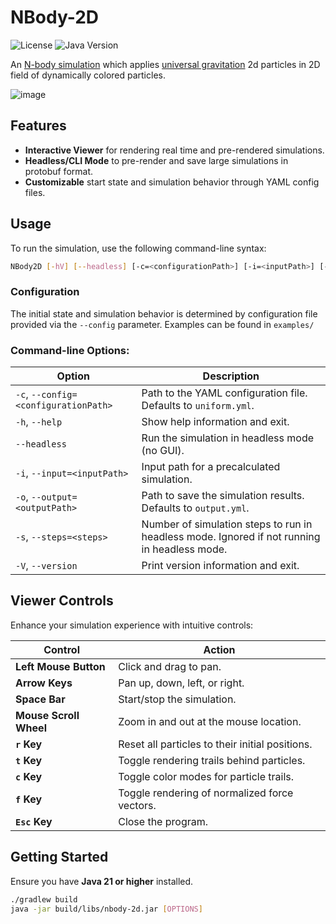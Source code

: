 # NBody-2D

![License](https://img.shields.io/github/license/ColinGJohnson/nbody-2d)
![Java Version](https://img.shields.io/badge/Java-21-blue)

An [N-body simulation](https://en.wikipedia.org/wiki/N-body_simulation) which applies [universal gravitation](https://en.wikipedia.org/wiki/Newton%27s_law_of_universal_gravitation) 2d particles in 2D field of dynamically colored particles.

![image](https://github.com/user-attachments/assets/0fec02e0-5486-4ed8-b904-848d8c94ceca)

## Features

- **Interactive Viewer** for rendering real time and pre-rendered simulations.
- **Headless/CLI Mode** to pre-render and save large simulations in protobuf format.
- **Customizable** start state and simulation behavior through YAML config files.

## Usage

To run the simulation, use the following command-line syntax:
``` bash
NBody2D [-hV] [--headless] [-c=<configurationPath>] [-i=<inputPath>] [-o=<outputPath>] [-s=<steps>]
```

### Configuration

The initial state and simulation behavior is determined by configuration file provided via the `--config` parameter.
Examples can be found in `examples/`

### Command-line Options:

| Option | Description |
| --- | --- |
| `-c`, `--config=<configurationPath>` | Path to the YAML configuration file. Defaults to `uniform.yml`. |
| `-h`, `--help` | Show help information and exit. |
| `--headless` | Run the simulation in headless mode (no GUI). |
| `-i`, `--input=<inputPath>` | Input path for a precalculated simulation. |
| `-o`, `--output=<outputPath>` | Path to save the simulation results. Defaults to `output.yml`. |
| `-s`, `--steps=<steps>` | Number of simulation steps to run in headless mode. Ignored if not running in headless mode. |
| `-V`, `--version` | Print version information and exit. |

## Viewer Controls

Enhance your simulation experience with intuitive controls:

| **Control** | **Action** |
| --- | --- |
| **Left Mouse Button** | Click and drag to pan. |
| **Arrow Keys** | Pan up, down, left, or right. |
| **Space Bar** | Start/stop the simulation. |
| **Mouse Scroll Wheel** | Zoom in and out at the mouse location. |
| **`r` Key** | Reset all particles to their initial positions. |
| **`t` Key** | Toggle rendering trails behind particles. |
| **`c` Key** | Toggle color modes for particle trails. |
| **`f` Key** | Toggle rendering of normalized force vectors. |
| **`Esc` Key** | Close the program. |

## Getting Started

Ensure you have **Java 21 or higher** installed.

``` bash
./gradlew build
java -jar build/libs/nbody-2d.jar [OPTIONS]
```
